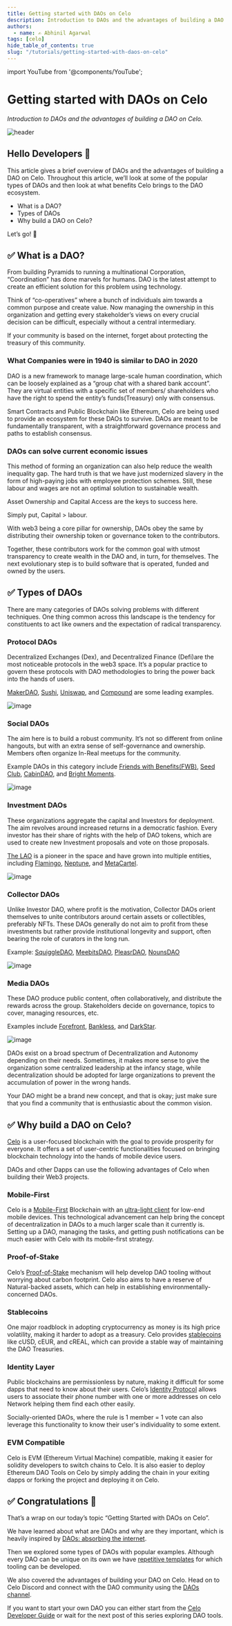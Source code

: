 ```yaml
---
title: Getting started with DAOs on Celo
description: Introduction to DAOs and the advantages of building a DAO on Celo.
authors:
  - name: ✍️ Abhinil Agarwal
tags: [celo]
hide_table_of_contents: true
slug: "/tutorials/getting-started-with-daos-on-celo"
---
```


import YouTube from '@components/YouTube';

# Getting started with DAOs on Celo

_Introduction to DAOs and the advantages of building a DAO on Celo._

![header](../../src/data-tutorials/showcase/beginner/getting-started-with-daos-on-celo.png)

## Hello Developers 🌱

This article gives a brief overview of DAOs and the advantages of building a DAO on Celo. Throughout this article, we’ll look at some of the popular types of DAOs and then look at what benefits Celo brings to the DAO ecosystem.

- What is a DAO?
- Types of DAOs
- Why build a DAO on Celo?

Let’s go! 🚀

## ✅ What is a DAO?

From building Pyramids to running a multinational Corporation, “Coordination” has done marvels for humans. DAO is the latest attempt to create an efficient solution for this problem using technology.

Think of “co-operatives” where a bunch of individuals aim towards a common purpose and create value. Now managing the ownership in this organization and getting every stakeholder’s views on every crucial decision can be difficult, especially without a central intermediary.

If your community is based on the internet, forget about protecting the treasury of this community.

### What Companies were in 1940 is similar to DAO in 2020

DAO is a new framework to manage large-scale human coordination, which can be loosely explained as a “group chat with a shared bank account”.
They are virtual entities with a specific set of members/ shareholders who have the right to spend the entity’s funds(Treasury) only with consensus.

Smart Contracts and Public Blockchain like Ethereum, Celo are being used to provide an ecosystem for these DAOs to survive. DAOs are meant to be fundamentally transparent, with a straightforward governance process and paths to establish consensus.

### DAOs can solve current economic issues

This method of forming an organization can also help reduce the wealth inequality gap. The hard truth is that we have just modernized slavery in the form of high-paying jobs with employee protection schemes. Still, these labour and wages are not an optimal solution to sustainable wealth.

Asset Ownership and Capital Access are the keys to success here.

Simply put, Capital > labour.

With web3 being a core pillar for ownership, DAOs obey the same by distributing their ownership token or governance token to the contributors.

Together, these contributors work for the common goal with utmost transparency to create wealth in the DAO and, in turn, for themselves. The next evolutionary step is to build software that is operated, funded and owned by the users.

## ✅ Types of DAOs

There are many categories of DAOs solving problems with different techniques. One thing common across this landscape is the tendency for constituents to act like owners and the expectation of radical transparency.

### Protocol DAOs

Decentralized Exchanges (Dex), and Decentralized Finance (Defi)are the most noticeable protocols in the web3 space. It’s a popular practice to govern these protocols with DAO methodologies to bring the power back into the hands of users.

[MakerDAO](https://makerdao.com/en/), [Sushi](http://sushi.com/), [Uniswap](https://uniswap.org/), and [Compound](https://compound.finance/) are some leading examples.

![image](images/1.png)

### Social DAOs

The aim here is to build a robust community. It’s not so different from online hangouts, but with an extra sense of self-governance and ownership. Members often organize In-Real meetups for the community.

Example DAOs in this category include [Friends with Benefits(FWB)](https://www.fwb.help/), [Seed Club](https://seedclub.xyz/), [CabinDAO](https://creators.mirror.xyz/), and [Bright Moments](https://www.brightmoments.io/).

![image](images/2.png)

### Investment DAOs

These organizations aggregate the capital and Investors for deployment. The aim revolves around increased returns in a democratic fashion. Every investor has their share of rights with the help of DAO tokens, which are used to create new Investment proposals and vote on those proposals.

[The LAO](https://www.thelao.io/) is a pioneer in the space and have grown into multiple entities, including [Flamingo](https://flamingodao.xyz/), [Neptune](https://neptunedao.xyz/), and [MetaCartel](https://www.metacartel.org/).

![image](images/3.png)

### Collector DAOs

Unlike Investor DAO, where profit is the motivation, Collector DAOs orient themselves to unite contributors around certain assets or collectibles, preferably NFTs. These DAOs generally do not aim to profit from these investments but rather provide institutional longevity and support, often bearing the role of curators in the long run.

Example: [SquiggleDAO](https://squiggledao.com/), [MeebitsDAO](https://www.meebitsdao.world/), [PleasrDAO](https://pleasr.org/), [NounsDAO](https://nouns.wtf/)

![image](images/4.png)

### Media DAOs

These DAO produce public content, often collaboratively, and distribute the rewards across the group. Stakeholders decide on governance, topics to cover, managing resources, etc.

Examples include [Forefront](https://forefront.market/), [Bankless](https://banklessdao.substack.com/), and [DarkStar](https://darkstar.mirror.xyz/).

![image](images/5.png)

DAOs exist on a broad spectrum of Decentralization and Autonomy depending on their needs. Sometimes, it makes more sense to give the organization some centralized leadership at the infancy stage, while decentralization should be adopted for large organizations to prevent the accumulation of power in the wrong hands.

Your DAO might be a brand new concept, and that is okay; just make sure that you find a community that is enthusiastic about the common vision.

## ✅ Why build a DAO on Celo?

[Celo](https://celo.org/) is a user-focused blockchain with the goal to provide prosperity for everyone. It offers a set of user-centric functionalities focused on bringing blockchain technology into the hands of mobile device users.

DAOs and other Dapps can use the following advantages of Celo when building their Web3 projects.

### Mobile-First

Celo is a [Mobile-First](/general) Blockchain with an [ultra-light client](/protocol/plumo) for low-end mobile devices. This technological advancement can help bring the concept of decentralization in DAOs to a much larger scale than it currently is. Setting up a DAO, managing the tasks, and getting push notifications can be much easier with Celo with its mobile-first strategy.

### Proof-of-Stake

Celo’s [Proof-of-Stake](/protocol/pos) mechanism will help develop DAO tooling without worrying about carbon footprint. Celo also aims to have a reserve of Natural-backed assets, which can help in establishing environmentally-concerned DAOs.

### Stablecoins

One major roadblock in adopting cryptocurrency as money is its high price volatility, making it harder to adopt as a treasury. Celo provides [stablecoins](https://docs.celo.org/celo-codebase/protocol/stability) like cUSD, cEUR, and cREAL, which can provide a stable way of maintaining the DAO Treasuries.

### Identity Layer

Public blockchains are permissionless by nature, making it difficult for some dapps that need to know about their users. Celo’s [Identity Protocol](https://docs.celo.org/celo-codebase/protocol/identity) allows users to associate their phone number with one or more addresses on celo Network helping them find each other easily.

Socially-oriented DAOs, where the rule is 1 member = 1 vote can also leverage this functionality to know their user's individuality to some extent.

### EVM Compatible

Celo is EVM (Ethereum Virtual Machine) compatible, making it easier for solidity developers to switch chains to Celo. It is also easier to deploy Ethereum DAO Tools on Celo by simply adding the chain in your exiting dapps or forking the project and deploying it on Celo.

## ✅ Congratulations 🎉

That’s a wrap on our today’s topic “Getting Started with DAOs on Celo”.

We have learned about what are DAOs and why are they important, which is heavily inspired by [DAOs: absorbing the internet](https://www.readthegeneralist.com/briefing/dao#toc-1).

Then we explored some types of DAOs with popular examples. Although every DAO can be unique on its own we have [repetitive templates](https://coopahtroopa.mirror.xyz/_EDyn4cs9tDoOxNGZLfKL7JjLo5rGkkEfRa_a-6VEWw) for which tooling can be developed.

We also covered the advantages of building your DAO on Celo. Head on to Celo Discord and connect with the DAO community using the [DAOs channel](https://discord.gg/9McDdMMW24).

If you want to start your own DAO you can either start from the [Celo Developer Guide](https://docs.celo.org/developer-guide/overview) or wait for the next post of this series exploring DAO tools.
